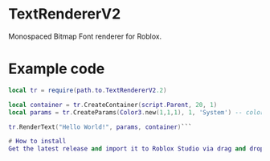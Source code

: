 # TextRendererV2
Monospaced Bitmap Font renderer for Roblox.

# Example code
```lua
local tr = require(path.to.TextRendererV2.2)

local container = tr.CreateContainer(script.Parent, 20, 1)
local params = tr.CreateParams(Color3.new(1,1,1), 1, 'System') -- color, line number, font

tr.RenderText("Hello World!", params, container)```

# How to install
Get the latest release and import it to Roblox Studio via drag and drop or Right Click > Insert from file

